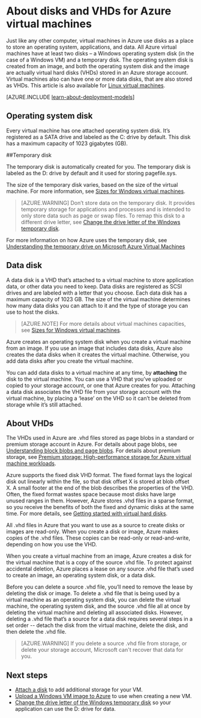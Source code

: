 <properties
	pageTitle="About disks and VHDs for Windows VMs | Microsoft Azure"
	description="Learn about the basics of disks and VHDs for Windows virtual machines in Azure."
	services="virtual-machines-windows"
	documentationCenter=""
	authors="cynthn"
	manager="timlt"
	editor="tysonn"
	tags="azure-resource-manager,azure-service-management"/>

<tags
	ms.service="virtual-machines-windows"
	ms.workload="infrastructure-services"
	ms.tgt_pltfrm="vm-windows"
	ms.devlang="na"
	ms.topic="article"
	ms.date="06/16/2016"
	ms.author="cynthn"/>

# About disks and VHDs for Azure virtual machines

Just like any other computer, virtual machines in Azure use disks as a place to store an operating system, applications, and data. All Azure virtual machines have at least two disks – a Windows operating system disk (in the case of a Windows VM) and a temporary disk. The operating system disk is created from an image, and both the operating system disk and the image are actually virtual hard disks (VHDs) stored in an Azure storage account. Virtual machines also can have one or more data disks, that are also stored as VHDs. This article is also available for [Linux virtual machines](virtual-machines-linux-about-disks-vhds.md).

[AZURE.INCLUDE [learn-about-deployment-models](../../includes/learn-about-deployment-models-both-include.md)]



## Operating system disk

Every virtual machine has one attached operating system disk. It’s registered as a SATA drive and labeled as the C: drive by default. This disk has a maximum capacity of 1023 gigabytes (GB). 

##Temporary disk

The temporary disk is automatically created for you. The temporary disk is labeled as the D: drive by default and it used for storing pagefile.sys. 

The size of the temporary disk varies, based on the size of the virtual machine. For more information, see [Sizes for Windows virtual machines](virtual-machines-windows-sizes.md).

>[AZURE.WARNING] Don’t store data on the temporary disk. It provides temporary storage for applications and processes and is intended to only store data such as page or swap files. To remap this disk to a different drive letter, see [Change the drive letter of the Windows temporary disk](virtual-machines-windows-classic-change-drive-letter.md).

For more information on how Azure uses the temporary disk, see [Understanding the temporary drive on Microsoft Azure Virtual Machines](https://blogs.msdn.microsoft.com/mast/2013/12/06/understanding-the-temporary-drive-on-windows-azure-virtual-machines/)

## Data disk

A data disk is a VHD that’s attached to a virtual machine to store application data, or other data you need to keep. Data disks are registered as SCSI drives and are labeled with a letter that you choose.  Each data disk has a maximum capacity of 1023 GB. The size of the virtual machine determines how many data disks you can attach to it and the type of storage you can use to host the disks.

>[AZURE.NOTE] For more details about virtual machines capacities, see [Sizes for Windows virtual machines](virtual-machines-windows-sizes.md).

Azure creates an operating system disk when you create a virtual machine from an image. If you use an image that includes data disks, Azure also creates the data disks when it creates the virtual machine. Otherwise, you add data disks after you create the virtual machine.

You can add data disks to a virtual machine at any time, by **attaching** the disk to the virtual machine. You can use a VHD that you’ve uploaded or copied to your storage account, or one that Azure creates for you. Attaching a data disk associates the VHD file from your storage account with the virtual machine, by placing a ‘lease’ on the VHD so it can’t be deleted from storage while it’s still attached.

## About VHDs

The VHDs used in Azure are .vhd files stored as page blobs in a standard or premium storage account in Azure. For details about page blobs, see [Understanding block blobs and page blobs](https://msdn.microsoft.com/library/ee691964.aspx). For details about premium storage, see [Premium storage: High-performance storage for Azure virtual machine workloads](../storage/storage-premium-storage.md).

Azure supports the fixed disk VHD format. The fixed format lays the logical disk out linearly within the file, so that disk offset X is stored at blob offset X. A small footer at the end of the blob describes the properties of the VHD. Often, the fixed format wastes space because most disks have large unused ranges in them. However, Azure stores .vhd files in a sparse format, so you receive the benefits of both the fixed and dynamic disks at the same time. For more details, see [Getting started with virtual hard disks](https://technet.microsoft.com/library/dd979539.aspx).

All .vhd files in Azure that you want to use as a source to create disks or images are read-only. When you create a disk or image, Azure makes copies of the .vhd files. These copies can be read-only or read-and-write, depending on how you use the VHD.

When you create a virtual machine from an image, Azure creates a disk for the virtual machine that is a copy of the source .vhd file. To protect against accidental deletion, Azure places a lease on any source .vhd file that’s used to create an image, an operating system disk, or a data disk.

Before you can delete a source .vhd file, you’ll need to remove the lease by deleting the disk or image. To delete a .vhd file that is being used by a virtual machine as an operating system disk, you can delete the virtual machine, the operating system disk, and the source .vhd file all at once by deleting the virtual machine and deleting all associated disks. However, deleting a .vhd file that’s a source for a data disk requires several steps in a set order -- detach the disk from the virtual machine, delete the disk, and then delete the .vhd file.

>[AZURE.WARNING] If you delete a source .vhd file from storage, or delete your storage account, Microsoft can't recover that data for you.



## Next steps
-  [Attach a disk](virtual-machines-windows-attach-disk-portal.md) to add additional storage for your VM.
-  [Upload a Windows VM image to Azure](virtual-machines-windows-upload-image.md) to use when creating a new VM.
-  [Change the drive letter of the Windows temporary disk](virtual-machines-windows-classic-change-drive-letter.md) so your application can use the D: drive for data.
